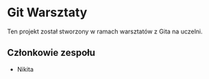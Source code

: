 # Git Warsztaty

Ten projekt został stworzony w ramach warsztatów z Gita na uczelni.

## Członkowie zespołu

- Nikita
